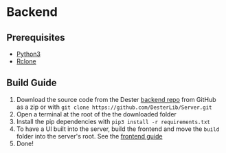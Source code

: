 # Backend

## Prerequisites

- [Python3](https://python.org/downloads/)
- [Rclone](https://rclone.org/downloads/)

## Build Guide

1. Download the source code from the Dester [backend repo](https://github.com/DesterLib/Server) from GitHub as a zip or with `git clone https://github.com/DesterLib/Server.git`
2. Open a terminal at the root of the the downloaded folder
3. Install the pip dependencies with `pip3 install -r requirements.txt`
4. To have a UI built into the server, build the frontend and move the `build` folder into the server's root. See the [frontend guide](/docs/building/frontend)
5. Done!
